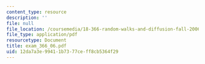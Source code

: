 ```yaml
---
content_type: resource
description: ''
file: null
file_location: /coursemedia/18-366-random-walks-and-diffusion-fall-2006/12da7a3e99411b7377ceff8cb5364f29_exam_366_06.pdf
file_type: application/pdf
resourcetype: Document
title: exam_366_06.pdf
uid: 12da7a3e-9941-1b73-77ce-ff8cb5364f29
---
```

